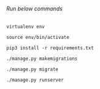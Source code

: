 ###### Run below commands

`virtualenv env`

`source env/bin/activate`

`pip3 install -r requirements.txt`

`./manage.py makemigrations`

`./manage.py migrate`

`./manage.py runserver`

